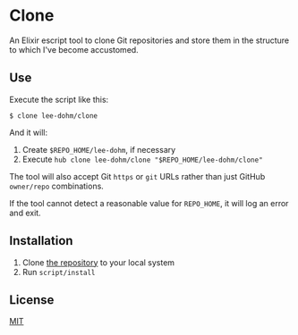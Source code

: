 # Clone

An Elixir escript tool to clone Git repositories and store them in the structure to which I've become accustomed.

## Use

Execute the script like this:

```shell
$ clone lee-dohm/clone
```

And it will:

1. Create `$REPO_HOME/lee-dohm`, if necessary
1. Execute `hub clone lee-dohm/clone "$REPO_HOME/lee-dohm/clone"`

The tool will also accept Git `https` or `git` URLs rather than just GitHub `owner/repo` combinations.

If the tool cannot detect a reasonable value for `REPO_HOME`, it will log an error and exit.

## Installation

1. Clone [the repository](https://github.com/lee-dohm/clone) to your local system
1. Run `script/install`

## License

[MIT](LICENSE.md)
